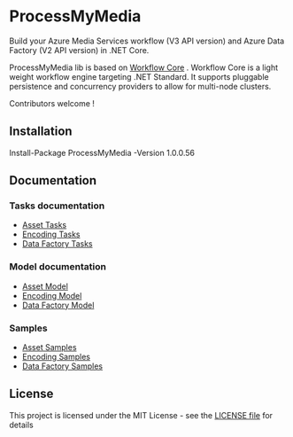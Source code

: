 # ProcessMyMedia
Build your Azure Media Services workflow (V3 API version) and Azure Data Factory (V2 API version) in .NET Core. 

ProcessMyMedia lib is based on [Workflow Core](https://github.com/danielgerlag/workflow-core) . Workflow Core is a light weight workflow engine targeting .NET Standard. It supports pluggable persistence and concurrency providers to allow for multi-node clusters. 

Contributors welcome !

## Installation

Install-Package ProcessMyMedia -Version 1.0.0.56

## Documentation

### Tasks documentation

* [Asset Tasks](ProcessMyMedia/Tasks/Media/Asset)
* [Encoding Tasks](ProcessMyMedia/Tasks/Media/Encoding)
* [Data Factory Tasks](ProcessMyMedia/Tasks/Data)

### Model documentation

* [Asset Model](ProcessMyMedia/Model/Asset)
* [Encoding Model](ProcessMyMedia/Model/Encoding)
* [Data Factory Model](ProcessMyMedia/Model/Data)

### Samples

* [Asset Samples](ProcessMyMedia.Samples/Samples/Asset)
* [Encoding Samples](ProcessMyMedia.Samples/Samples/Encoding)
* [Data Factory Samples](ProcessMyMedia.Samples/Samples/Data)

## License

This project is licensed under the MIT License - see the [LICENSE file](LICENSE)  for details
